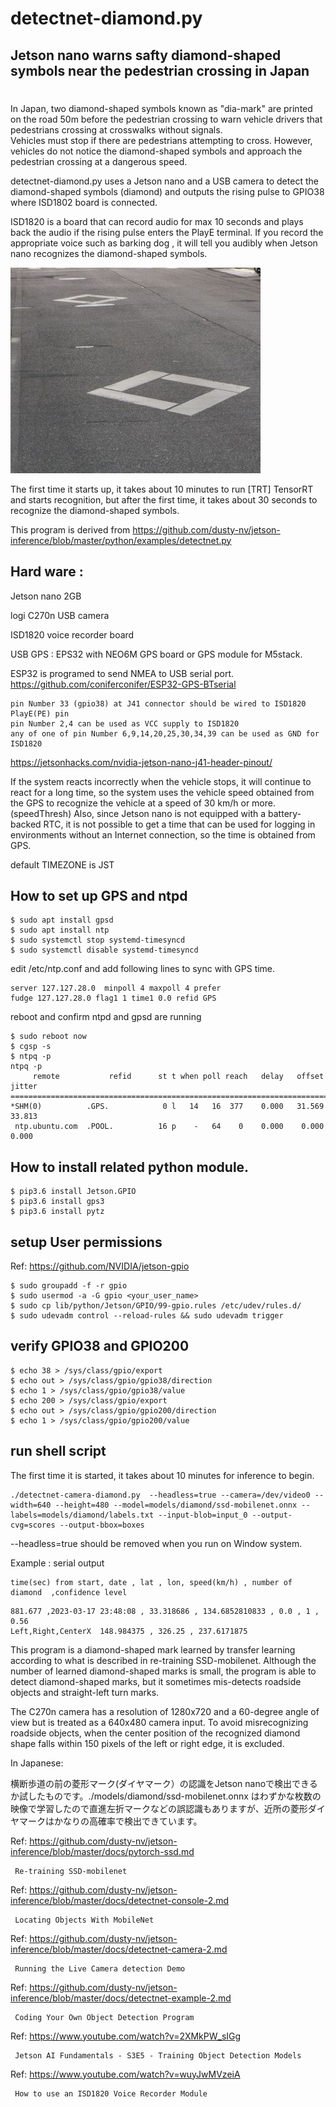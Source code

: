# detectnet-diamond.py
## Jetson nano warns safty diamond-shaped symbols near the pedestrian crossing in Japan
#
In Japan, two diamond-shaped symbols known as "dia-mark" are printed on the road 50m 
before the pedestrian crossing to warn vehicle drivers that pedestrians 
crossing at crosswalks without signals.  
Vehicles must stop if there are pedestrians attempting to cross. 
However, vehicles do not notice the diamond-shaped symbols and approach 
the pedestrian crossing at a dangerous speed. 

detectnet-diamond.py uses a Jetson nano and a USB camera to 
detect the diamond-shaped symbols (diamond) and outputs the rising pulse to GPIO38 where ISD1802 board is connected.

ISD1820 is a board that can record audio for max 10 seconds and plays back 
the audio if the rising pulse enters the PlayE terminal. 
If you record the appropriate voice such as barking dog , it will tell you audibly when 
Jetson nano recognizes the diamond-shaped symbols.

![diamond](./diamond.jpg)


The first time it starts up, it takes about 10 minutes to run [TRT] 
TensorRT and starts recognition, but after the first time, 
it takes about 30 seconds to recognize the diamond-shaped symbols.

This program is derived from https://github.com/dusty-nv/jetson-inference/blob/master/python/examples/detectnet.py



## Hard ware : 
Jetson nano 2GB
  
logi C270n USB camera 

ISD1820 voice recorder board 

USB GPS : EPS32 with NEO6M GPS board or GPS module for M5stack.

ESP32 is programed to send NMEA to USB serial port.
          https://github.com/coniferconifer/ESP32-GPS-BTserial

```
pin Number 33 (gpio38) at J41 connector should be wired to ISD1820 PlayE(PE) pin
pin Number 2,4 can be used as VCC supply to ISD1820
any of one of pin Number 6,9,14,20,25,30,34,39 can be used as GND for ISD1820
```
https://jetsonhacks.com/nvidia-jetson-nano-j41-header-pinout/

If the system reacts incorrectly when the vehicle stops, it will continue to react for a long time, so the system uses the vehicle speed obtained from the GPS to recognize the vehicle at a speed of 30 km/h or more. (speedThresh)
Also, since Jetson nano is not equipped with a battery-backed RTC, it is not possible to get a time that can be used for logging in environments without an Internet connection, so the time is obtained from GPS.

default TIMEZONE is JST

## How to set up GPS and ntpd

```
$ sudo apt install gpsd
$ sudo apt install ntp
$ sudo systemctl stop systemd-timesyncd
$ sudo systemctl disable systemd-timesyncd
```

edit /etc/ntp.conf and add following lines to sync with GPS time. 
```
server 127.127.28.0  minpoll 4 maxpoll 4 prefer
fudge 127.127.28.0 flag1 1 time1 0.0 refid GPS
```
reboot and  confirm ntpd and gpsd are running
```
$ sudo reboot now
$ cgsp -s
$ ntpq -p
ntpq -p
     remote           refid      st t when poll reach   delay   offset  jitter
==============================================================================
*SHM(0)          .GPS.            0 l   14   16  377    0.000   31.569  33.813
 ntp.ubuntu.com  .POOL.          16 p    -   64    0    0.000    0.000   0.000
```

## How to install related python module.
```
$ pip3.6 install Jetson.GPIO
$ pip3.6 install gps3
$ pip3.6 install pytz
```

## setup User permissions

Ref: https://github.com/NVIDIA/jetson-gpio
```
$ sudo groupadd -f -r gpio
$ sudo usermod -a -G gpio <your_user_name>
$ sudo cp lib/python/Jetson/GPIO/99-gpio.rules /etc/udev/rules.d/
$ sudo udevadm control --reload-rules && sudo udevadm trigger
```

## verify GPIO38 and GPIO200 
```
$ echo 38 > /sys/class/gpio/export
$ echo out > /sys/class/gpio/gpio38/direction
$ echo 1 > /sys/class/gpio/gpio38/value
$ echo 200 > /sys/class/gpio/export
$ echo out > /sys/class/gpio/gpio200/direction
$ echo 1 > /sys/class/gpio/gpio200/value
```

## run shell script 

The first time it is started, it takes about 10 minutes for inference to begin.

```
./detectnet-camera-diamond.py  --headless=true --camera=/dev/video0 --width=640 --height=480 --model=models/diamond/ssd-mobilenet.onnx --labels=models/diamond/labels.txt --input-blob=input_0 --output-cvg=scores --output-bbox=boxes
```
--headless=true should be removed when you run on Window system.

Example : serial output
```
time(sec) from start, date , lat , lon, speed(km/h) , number of diamond  ,confidence level
```

```
881.677 ,2023-03-17 23:48:08 , 33.318686 , 134.6852810833 , 0.0 , 1 , 0.56
Left,Right,CenterX  148.984375 , 326.25 , 237.6171875
```
This program is a diamond-shaped mark learned by transfer learning according to what is described in re-training SSD-mobilenet. Although the number of learned diamond-shaped marks is small, the program is able to detect diamond-shaped  marks, but it sometimes mis-detects roadside objects and straight-left turn marks.

The C270n camera has a resolution of 1280x720 and a 60-degree angle of view but is treated as a 640x480 camera input. To avoid misrecognizing roadside objects, when the center position of the recognized diamond shape falls within 150 pixels of the left or right edge, it is excluded.

In Japanese:

横断歩道の前の菱形マーク(ダイヤマーク）の認識をJetson nanoで検出できるか試したものです。./models/diamond/ssd-mobilenet.onnx はわずかな枚数の映像で学習したので直進左折マークなどの誤認識もありますが、近所の菱形ダイヤマークはかなりの高確率で検出できています。

Ref: https://github.com/dusty-nv/jetson-inference/blob/master/docs/pytorch-ssd.md

     Re-training SSD-mobilenet

Ref: https://github.com/dusty-nv/jetson-inference/blob/master/docs/detectnet-console-2.md

     Locating Objects With MobileNet

Ref: 
https://github.com/dusty-nv/jetson-inference/blob/master/docs/detectnet-camera-2.md

     Running the Live Camera detection Demo


Ref: https://github.com/dusty-nv/jetson-inference/blob/master/docs/detectnet-example-2.md

     Coding Your Own Object Detection Program

Ref: https://www.youtube.com/watch?v=2XMkPW_sIGg

     Jetson AI Fundamentals - S3E5 - Training Object Detection Models

Ref: https://www.youtube.com/watch?v=wuyJwMVzeiA

     How to use an ISD1820 Voice Recorder Module